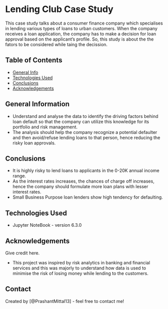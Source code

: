 # Lending Club Case Study
This case study talks about a consumer finance company which specialises in lending various types of loans to urban customers. When the company receives a loan application, the company has to make a decision for loan approval based on the applicant’s profile. So, this study is about the the fators to be considered while taing the decission.


## Table of Contents
* [General Info](#general-information)
* [Technologies Used](#technologies-used)
* [Conclusions](#conclusions)
* [Acknowledgements](#acknowledgements)

<!-- You can include any other section that is pertinent to your problem -->

## General Information
- Understand and analyse the data to identify the driving factors behind loan default so that the company can utilize this knowledge for its portfolio and risk management.
- The analysis should help the company recognize a potential defaulter and then avoid/refuse lending loans to that person, hence reducing the risky loan approvals.

## Conclusions
- It is highly risky to lend loans to applicants in the 0-20K annual income range.
- As the interest rates increases, the chances of charge off increases, hence the company should formulate more loan plans with lesser interest rates.
- Small Business Purpose loan lenders show high tendency for defaulting.



<!-- You don't have to answer all the questions - just the ones relevant to your project. -->


## Technologies Used
- Jupyter NoteBook - version 6.3.0

<!-- As the libraries versions keep on changing, it is recommended to mention the version of library used in this project -->

## Acknowledgements
Give credit here.
- This project was inspired by risk analytics in banking and financial services and this was majorly to understand how data is used to minimise the risk of losing money while lending to the customers.



## Contact
Created by [@PrashantMittal13] - feel free to contact me!


<!-- Optional -->
<!-- ## License -->
<!-- This project is open source and available under the [... License](). -->

<!-- You don't have to include all sections - just the one's relevant to your project -->
